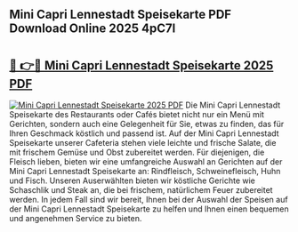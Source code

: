 ## Mini Capri Lennestadt Speisekarte PDF Download Online 2025 4pC7l

# <h2><a href="http://gcdf94.nevu.top/?p=Mini+Capri+Lennestadt+Speisekarte">🔗 👉🔴 Mini Capri Lennestadt Speisekarte 2025 PDF</a></h2>

[![Mini Capri Lennestadt Speisekarte 2025 PDF](https://i.imgur.com/dBaPXMq.png)](http://gcdf94.nevu.top/?p=Mini+Capri+Lennestadt+Speisekarte)
Die Mini Capri Lennestadt Speisekarte des Restaurants oder Cafés bietet nicht nur ein Menü mit Gerichten, sondern auch eine Gelegenheit für Sie, etwas zu finden, das für Ihren Geschmack köstlich und passend ist. Auf der Mini Capri Lennestadt Speisekarte unserer Cafeteria stehen viele leichte und frische Salate, die mit frischem Gemüse und Obst zubereitet werden. Für diejenigen, die Fleisch lieben, bieten wir eine umfangreiche Auswahl an Gerichten auf der Mini Capri Lennestadt Speisekarte an: Rindfleisch, Schweinefleisch, Huhn und Fisch. Unseren Auserwählten bieten wir köstliche Gerichte wie Schaschlik und Steak an, die bei frischem, natürlichem Feuer zubereitet werden. In jedem Fall sind wir bereit, Ihnen bei der Auswahl der Speisen auf der Mini Capri Lennestadt Speisekarte zu helfen und Ihnen einen bequemen und angenehmen Service zu bieten.
